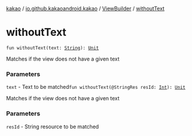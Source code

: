 [kakao](../../index.md) / [io.github.kakaoandroid.kakao](../index.md) / [ViewBuilder](index.md) / [withoutText](./without-text.md)

# withoutText

`fun withoutText(text: `[`String`](https://kotlinlang.org/api/latest/jvm/stdlib/kotlin/-string/index.html)`): `[`Unit`](https://kotlinlang.org/api/latest/jvm/stdlib/kotlin/-unit/index.html)

Matches if the view does not have a given text

### Parameters

`text` - Text to be matched`fun withoutText(@StringRes resId: `[`Int`](https://kotlinlang.org/api/latest/jvm/stdlib/kotlin/-int/index.html)`): `[`Unit`](https://kotlinlang.org/api/latest/jvm/stdlib/kotlin/-unit/index.html)

Matches if the view does not have a given text

### Parameters

`resId` - String resource to be matched